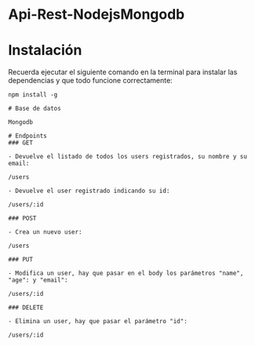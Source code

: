 # Api-Rest-NodejsMongodb

# Instalación 

Recuerda ejecutar el siguiente comando en la terminal para instalar las dependencias y que todo funcione correctamente:
```
npm install -g

# Base de datos

Mongodb

# Endpoints
### GET

- Devuelve el listado de todos los users registrados, su nombre y su email:

/users

- Devuelve el user registrado indicando su id:

/users/:id

### POST

- Crea un nuevo user:

/users

### PUT

- Modifica un user, hay que pasar en el body los parámetros "name", "age": y "email":

/users/:id

### DELETE

- Elimina un user, hay que pasar el parámetro "id":

/users/:id


